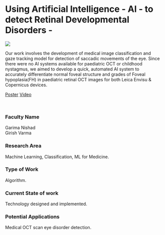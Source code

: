 # Using Artificial Intelligence - AI - to detect Retinal Developmental Disorders -

![](09.%20Using%20Artificial%20Intelligence%20-%20AI%20-%20to%20detect%20Retinal%20Developmental%20Disorders%20-.png)

Our work involves the development of medical image classification and gaze tracking model for detection of saccadic movements of the eye. Since there were no AI systems available for paediatric OCT or childhood nystagmus, we aimed to develop a quick, automated AI system to accurately differentiate normal foveal structure and grades of Foveal hypoplasia(FH) in paediatric retinal OCT images for both Leica Envisu & Copernicus devices.

[Poster](09.%20Using%20Artificial%20Intelligence%20-%20AI%20-%20to%20detect%20Retinal%20Developmental%20Disorders%20-.pdf)
[Video](https://rndshowcase.iiit.ac.in/tto/TTO_website_data/Videos/166.mp4)

<br>


### Faculty Name

Garima Nishad<br>
Girish Varma


### Research Area

Machine Learning, Classification, ML for Medicine.


### Type of Work

Algorithm.


### Current State of work

Technology designed and implemented.


### Potential Applications

Medical OCT scan eye disorder detection.
